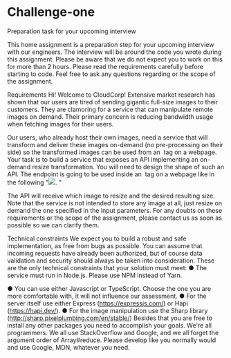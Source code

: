 # Challenge-one

Preparation task for your upcoming interview

This home assignment is a preparation step for your upcoming interview with our
engineers. The interview will be around the code you wrote during this assignment.
Please be aware that we do not expect you to work on this for more than 2 hours.
Please read the requirements carefully before starting to code. Feel free to ask any questions
regarding or the scope of the assignment.

Requirements
Hi! Welcome to CloudCorp!
Extensive market research has shown that our users are tired of sending gigantic full-size
images to their customers. They are clamoring for a service that can manipulate remote
images on demand. Their primary concern is reducing bandwidth usage when fetching
images for their users.


Our users, who already host their own images, need a service that will transform and deliver
these images on-demand (no pre-processing on their side) so the transformed images can
be used from an <img> tag on a webpage. Your task is to build a service that exposes an
API implementing an on-demand resize transformation. You will need to design the shape
of such an API. The endpoint is going to be used inside an <img> tag on a webpage like in
the following "<img src="https://your-imaginary-api.com/...something here
that you need to figure out...">. "

The API will receive which image to resize and
the desired resulting size. Note that the service is not intended to store any image at all, just
resize on demand the one specified in the input parameters.
For any doubts on these requirements or the scope of the assignment, please contact us
as soon as possible so we can clarify them.

Technical constraints
We expect you to build a robust and safe implementation, as free from bugs as possible. You
can assume that incoming requests have already been authorized, but of course data
validation and security should always be taken into consideration.
These are the only technical constraints that your solution must meet:
● The service must run in Node.js. Please use NPM instead of Yarn.

● You can use either Javascript or TypeScript. Choose the one you are more
comfortable with, it will not influence our assessment.
● For the server itself use either Express (https://expressjs.com/) or Hapi
(https://hapi.dev/).
● For the image manipulation use the Sharp library
(http://sharp.pixelplumbing.com/en/stable/)
Besides that you are free to install any other packages you need to accomplish your goals.
We're all programmers. We all use StackOverflow and Google, and we all forget the
argument order of Array#reduce. Please develop like you normally would and use Google,
MDN, whatever you need.
